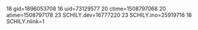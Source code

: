 18 gid=1896053708
16 uid=73129577
20 ctime=1508797068
20 atime=1508797178
23 SCHILY.dev=16777220
23 SCHILY.ino=25919716
18 SCHILY.nlink=1
